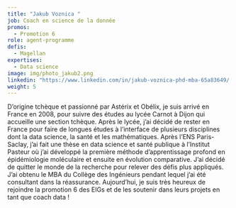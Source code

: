 ```yaml
---
title: "Jakub Voznica "
job: Coach en science de la donnée
promos:
  - Promotion 6
role: agent-programme
defis:
  - Magellan
expertises:
  - Data science
image: img/photo_jakub2.png
linkedin: "https://www.linkedin.com/in/jakub-voznica-phd-mba-65a83649/ "
weight: 5
---
```

D’origine tchèque et passionné par Astérix et Obélix, je suis arrivé en France en 2008, pour suivre des études au lycée Carnot à Dijon qui accueille une section tchèque. Après le lycée, j’ai décidé de rester en France pour faire de longues études à l’interface de plusieurs disciplines dont la data science, la santé et les mathématiques. Après l’ENS Paris-Saclay, j’ai fait une thèse en data science et santé publique à l’Institut Pasteur où j’ai développé la première méthode d’apprentissage profond en épidémiologie moléculaire et ensuite en évolution comparative. J’ai décidé de quitter le monde de la recherche pour relever des défis plus appliqués. J’ai obtenu le MBA du Collège des Ingénieurs pendant lequel j’ai été consultant dans la réassurance. Aujourd’hui, je suis très heureux de rejoindre la promotion 6 des EIGs et de les soutenir dans leurs projets en tant que coach data !